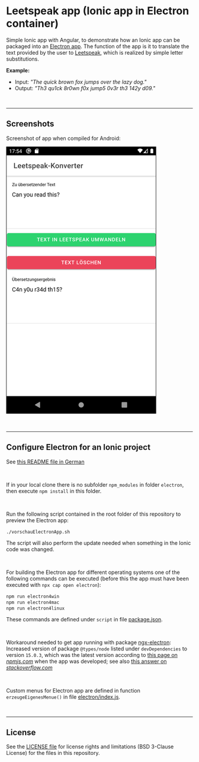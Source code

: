 # Leetspeak app (Ionic app in Electron container) #

Simple Ionic app with Angular, to demonstrate how an Ionic app can be
packaged into an [Electron app](https://www.electronjs.org/).
The function of the app is it to translate the text provided by the user
to [Leetspeak](https://en.wikipedia.org/wiki/Leet), which is realized by simple letter substitutions.

**Example:**
* Input:  *"The quick brown fox jumps over the lazy dog."*
* Output: *"Th3 qu1ck 8r0wn f0x jump5 0v3r th3 142y d09."*

<br>

----

## Screenshots ##

Screenshot of app when compiled for Android:

![Screenshot: Android App](screenshot_AndroidApp.png)

<br>

----

## Configure Electron for an Ionic project ##

See [this README file in German](https://github.com/MDecker-MobileComputing/Ionic_Wuerfel/blob/electron/README_electron.md)

<br>

If in your local clone there is no subfolder `npm_modules` in folder `electron`, then execute `npm install` in this folder.

<br>

Run the following script contained in the root folder of this repository to preview the Electron app:
```
./vorschauElectronApp.sh
```
The script will also perform the update needed when something in the Ionic code was changed.

<br>

For building the Electron app for different operating systems one of the following commands can be executed (before this the app must have been executed with `npx cap open electron`):
```
npm run electron4win
npm run electron4mac
npm run electron4linux
```
These commands are defined under `script` in file [package.json](./package.json).

<br>

Workaround needed to get app running with package [ngx-electron](https://www.npmjs.com/package/ngx-electron):
Increased version of package `@types/node` listed under `devDependencies` to version `15.0.3`, which was the latest
version according to [this page on *npmjs.com*](https://www.npmjs.com/package/@types/node) when the app was developed;
see also [this answer on *stackoverflow.com*](https://stackoverflow.com/a/66596834/1364368)

<br>

Custom menus for Electron app are defined in function `erzeugeEigenesMenue()` in file [electron/index.js](electron/index.js).

<br>

----

## License ##

See the [LICENSE file](LICENSE.md) for license rights and limitations (BSD 3-Clause License) for the files in this repository.

<br>

